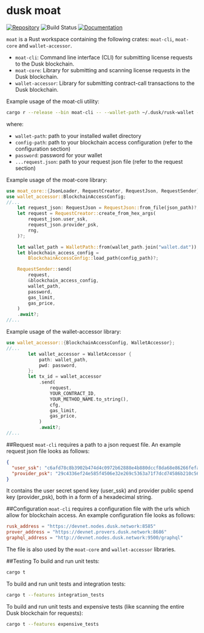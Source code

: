 # dusk moat

[![Repository](https://img.shields.io/badge/github-piecrust-blueviolet?logo=github)](https://github.com/dusk-network/moat)
![Build Status](https://github.com/dusk-network/moat/workflows/build/badge.svg)
[![Documentation](https://img.shields.io/badge/docs-moat-blue?logo=rust)](https://docs.rs/moat/)

`moat` is a Rust workspace containing the following crates: `moat-cli`, `moat-core` and `wallet-accessor`.

- `moat-cli`: Command line interface (CLI) for submitting license requests to the Dusk blockchain.
- `moat-core`: Library for submitting and scanning license requests in the Dusk blockchain.
- `wallet-accessor`: Library for submitting contract-call transactions to the Dusk blockchain. 

Example usage of the moat-cli utility:
```sh
cargo r --release --bin moat-cli -- --wallet-path ~/.dusk/rusk-wallet --config-path ./moat-cli/config.toml --password password ./moat-cli/request.json
```
where:
- `wallet-path`: path to your installed wallet directory
- `config-path`: path to your blockchain access configuration (refer to the configuration section)
- `password`: password for your wallet
- `...request.json`: path to your request json file (refer to the request section)

Example usage of the moat-core library:
```rust
use moat_core::{JsonLoader, RequestCreator, RequestJson, RequestSender};
use wallet_accessor::BlockchainAccessConfig;
//...
    let request_json: RequestJson = RequestJson::from_file(json_path)?;
    let request = RequestCreator::create_from_hex_args(
        request_json.user_ssk,
        request_json.provider_psk,
        rng,
    )?;

    let wallet_path = WalletPath::from(wallet_path.join("wallet.dat"));
    let blockchain_access_config =
        BlockchainAccessConfig::load_path(config_path)?;

    RequestSender::send(
        request,
        &blockchain_access_config,
        wallet_path,
        password,
        gas_limit,
        gas_price,
    )
    .await?;
//...
```

Example usage of the wallet-accessor library:
```rust
use wallet_accessor::{BlockchainAccessConfig, WalletAccessor};
//...
        let wallet_accessor = WalletAccessor {
            path: wallet_path,
            pwd: password,
        };
        let tx_id = wallet_accessor
            .send(
                request,
                YOUR_CONTRACT_ID,
                YOUR_METHOD_NAME.to_string(),
                cfg,
                gas_limit,
                gas_price,
            )
            .await?;
//...
```

##Request
`moat-cli` requires a path to a json request file. An example request json file looks as follows:
```json
{
  "user_ssk": "c6afd78c8b3902b474d4c0972b62888e4b880dccf8da68e86266fefa45ee7505926f06ab82ac200995f1239d518fdb74903f225f4460d8db62f2449f6d4dc402",
  "provider_psk": "29c4336ef24e585f4506e32e269c5363a71f7dcd74586b210c56e569ad2644e832c785f102dd3c985c705008ec188be819bac85b65c9f70decb9adcf4a72cc43"
}
```
It contains the user secret spend key (user_ssk) and provider public spend key (provider_psk), both in a form of a hexadecimal string.

##Configuration
`moat-cli` requires a configuration file with the urls which allow for blockchain access.
An example configuration file looks as follows:
```toml
rusk_address = "https://devnet.nodes.dusk.network:8585"
prover_address = "https://devnet.provers.dusk.network:8686"
graphql_address = "http://devnet.nodes.dusk.network:9500/graphql"
```
The file is also used by the `moat-core` and `wallet-accessor` libraries.

##Testing
To build and run unit tests:
```sh
cargo t
```

To build and run unit tests and integration tests:
```sh
cargo t --features integration_tests
```

To build and run unit tests and expensive tests (like scanning the entire Dusk blockchain for requests):
```sh
cargo t --features expensive_tests
```
